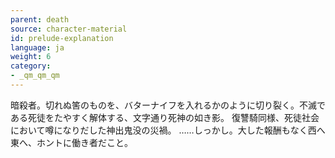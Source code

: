 ```yaml
---
parent: death
source: character-material
id: prelude-explanation
language: ja
weight: 6
category:
- _qm_qm_qm
---
```


暗殺者。切れぬ筈のものを、バターナイフを入れるかのように切り裂く。不滅である死徒をたやすく解体する、文字通り死神の如き影。
復讐騎同様、死徒社会において噂になりだした神出鬼没の災禍。
……しっかし。大した報酬もなく西へ東へ、ホントに働き者だこと。
